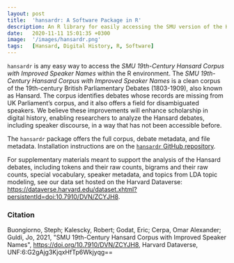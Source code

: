 ```yaml
---
layout: post
title:  'hansardr: A Software Package in R'
description: An R library for easily accessing the SMU version of the Hansard corpus. Built-in functions offer integration of the corpus into the R environment. 
date:   2020-11-11 15:01:35 +0300
image:  '/images/hansardr.png'
tags:   [Hansard, Digital History, R, Software]
---
```


`hansardr` is any easy way to access the _SMU 19th-Century Hansard Corpus with Improved Speaker Names_ within the R environment. The _SMU 19th-Century Hansard Corpus with Improved Speaker Names_ is a clean corpus of the 19th-century British Parliamentary Debates (1803-1909), also known as Hansard. The corpus identifies debates whose records are missing from UK Parliament’s corpus, and it also offers a field for disambiguated speakers. We believe these improvements will enhance scholarship in digital history, enabling researchers to analyze the Hansard debates, including speaker discourse, in a way that has not been accessible before. 

The `hansardr` package offers the full corpus, debate metadata, and file metadata. Installation instructions are on the [`hansardr` GitHub repository](https://github.com/stephbuon/hansardr).

For supplementary materials meant to support the analysis of the Hansard debates, including tokens and their raw counts, bigrams and their raw counts, special vocabulary, speaker metadata, and topics from LDA topic modeling, see our data set hosted on the Harvard Dataverse: https://dataverse.harvard.edu/dataset.xhtml?persistentId=doi:10.7910/DVN/ZCYJH8. 

### Citation

Buongiorno, Steph; Kalescky, Robert; Godat, Eric; Cerpa, Omar Alexander; Guldi, Jo, 2021, "SMU 
  19th-Century Hansard Corpus with Improved Speaker Names", 
  https://doi.org/10.7910/DVN/ZCYJH8, Harvard Dataverse, 
  UNF:6:G2gAjg3KjqxHfTp6Wkjyqg== 